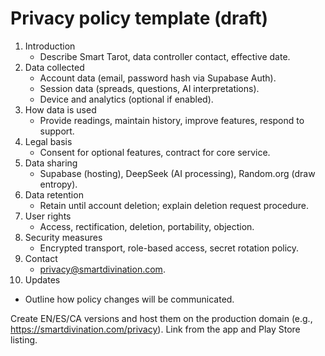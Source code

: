 # Privacy policy template (draft)

1. Introduction
   - Describe Smart Tarot, data controller contact, effective date.
2. Data collected
   - Account data (email, password hash via Supabase Auth).
   - Session data (spreads, questions, AI interpretations).
   - Device and analytics (optional if enabled).
3. How data is used
   - Provide readings, maintain history, improve features, respond to support.
4. Legal basis
   - Consent for optional features, contract for core service.
5. Data sharing
   - Supabase (hosting), DeepSeek (AI processing), Random.org (draw entropy).
6. Data retention
   - Retain until account deletion; explain deletion request procedure.
7. User rights
   - Access, rectification, deletion, portability, objection.
8. Security measures
   - Encrypted transport, role-based access, secret rotation policy.
9. Contact
   - privacy@smartdivination.com.
10. Updates
   - Outline how policy changes will be communicated.

Create EN/ES/CA versions and host them on the production domain (e.g., https://smartdivination.com/privacy). Link from the app and Play Store listing.
